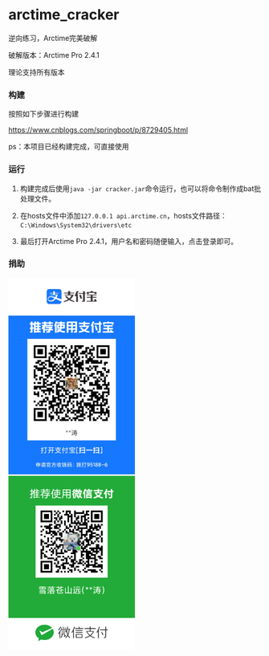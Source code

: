 # arctime_cracker
逆向练习，Arctime完美破解

破解版本：Arctime Pro 2.4.1

理论支持所有版本

### 构建

按照如下步骤进行构建

https://www.cnblogs.com/springboot/p/8729405.html

ps：本项目已经构建完成，可直接使用

### 运行

1. 构建完成后使用`java -jar cracker.jar`命令运行，也可以将命令制作成bat批处理文件。

2. 在hosts文件中添加`127.0.0.1 api.arctime.cn`，hosts文件路径：`C:\Windows\System32\drivers\etc`

3. 最后打开Arctime Pro 2.4.1，用户名和密码随便输入，点击登录即可。

### 捐助

<img src="https://github.com/Lintao-Zeng/arctime_cracker/blob/main/donation/alipay.jpg" style="width:50%;height:50%;" />

<img src="https://github.com/Lintao-Zeng/arctime_cracker/blob/main/donation/wechat.png" style="width:50%;height:50%;" />
